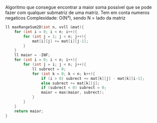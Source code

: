 Algoritmo que consegue encontrar a maior soma possível que se pode fazer com qualquer submatriz de uma matriz. Tem em conta numeros negaticos
Complexidade: O(N³), sendo N = lado da matriz
```c++
ll maxRangeSum2D(int n, vvll &mat){
	for (int i = 0; i < n; i++){
		for (int j = 1; j < n; j++){
			mat[i][j] += mat[i][j-1];
		}
	}
	ll maior = -INF;
	for (int i = 0; i < n; i++){
		for (int j = i; j < n; j++){
			ll subrect = 0;
			for (int k = 0; k < n; k++){
				if (i > 0) subrect += mat[k][j] - mat[k][i-1];
				else subrect += mat[k][j];
				if (subrect < 0) subrect = 0;
				maior = max(maior, subrect);
			}
		}
	}
	return maior;
}
```
